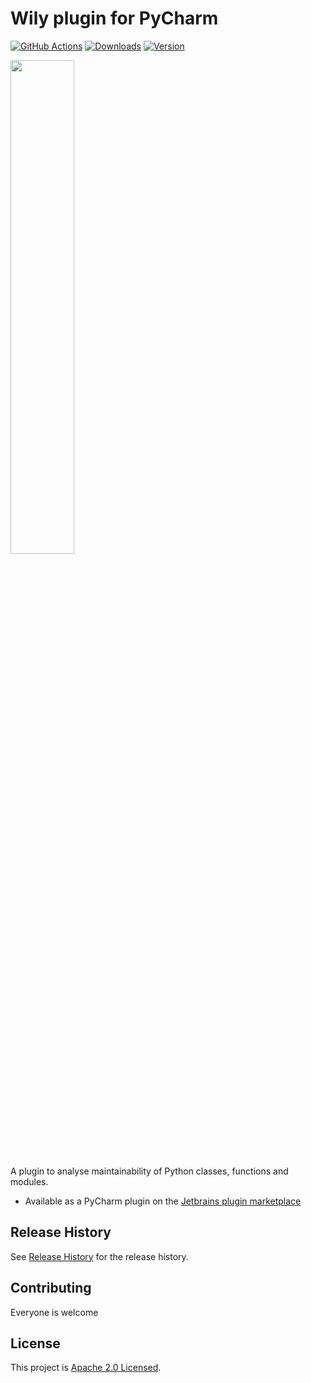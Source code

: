 # Wily plugin for PyCharm

[![GitHub Actions](https://github.com/tonybaloney/wily-pycharm/workflows/CI/badge.svg)](https://github.com/tonybaloney/wily-pycharm/actions)
[![Downloads](https://img.shields.io/jetbrains/plugin/v/14424-wily.svg)](https://plugins.jetbrains.com/plugin/14424-wily)
[![Version](https://img.shields.io/jetbrains/plugin/d/14424-wily.svg)](https://plugins.jetbrains.com/plugin/14424-wily)

<img src="https://github.com/tonybaloney/wily-pycharm/raw/master/src/main/resources/META-INF/pluginIcon.svg" width="45%"/>

A plugin to analyse maintainability of Python classes, functions and modules.

* Available as a PyCharm plugin on the [Jetbrains plugin marketplace](https://plugins.jetbrains.com/plugin/13609-python-security)

## Release History

See [Release History](HISTORY.md) for the release history.

## Contributing

Everyone is welcome

## License

This project is [Apache 2.0 Licensed](LICENSE).

